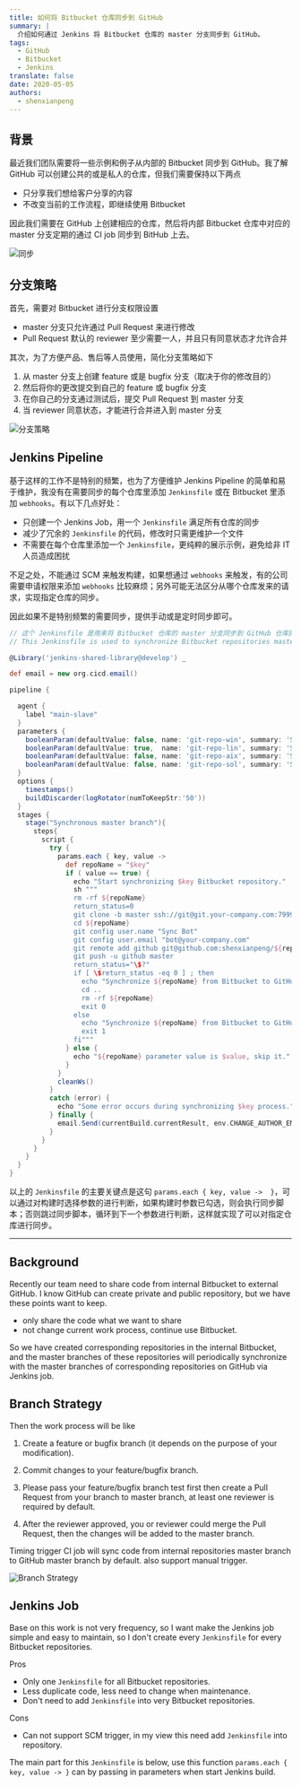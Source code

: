 ```yaml
---
title: 如何将 Bitbucket 仓库同步到 GitHub
summary: |
  介绍如何通过 Jenkins 将 Bitbucket 仓库的 master 分支同步到 GitHub。
tags:
  - GitHub
  - Bitbucket
  - Jenkins
translate: false
date: 2020-05-05
authors:
  - shenxianpeng
---
```


## 背景

最近我们团队需要将一些示例和例子从内部的 Bitbucket 同步到 GitHub。我了解 GitHub 可以创建公共的或是私人的仓库，但我们需要保持以下两点

* 只分享我们想给客户分享的内容
* 不改变当前的工作流程，即继续使用 Bitbucket


因此我们需要在 GitHub 上创建相应的仓库，然后将内部 Bitbucket 仓库中对应的 master 分支定期的通过 CI job 同步到 BitHub 上去。

![同步](sync-diagrom.png)

## 分支策略

首先，需要对 Bitbucket 进行分支权限设置

* master 分支只允许通过 Pull Request 来进行修改
* Pull Request 默认的 reviewer 至少需要一人，并且只有同意状态才允许合并

其次，为了方便产品、售后等人员使用，简化分支策略如下

1. 从 master 分支上创建 feature 或是 bugfix 分支（取决于你的修改目的）
2. 然后将你的更改提交到自己的 feature 或 bugfix 分支
3. 在你自己的分支通过测试后，提交 Pull Request 到 master 分支
4. 当 reviewer 同意状态，才能进行合并进入到 master 分支

![分支策略](branch-strategy.png)

## Jenkins Pipeline

基于这样的工作不是特别的频繁，也为了方便维护 Jenkins Pipeline 的简单和易于维护，我没有在需要同步的每个仓库里添加 `Jenkinsfile` 或在 Bitbucket 里添加 `webhooks`。有以下几点好处：

* 只创建一个 Jenkins Job，用一个 `Jenkinsfile` 满足所有仓库的同步
* 减少了冗余的 `Jenkinsfile` 的代码，修改时只需更维护一个文件
* 不需要在每个仓库里添加一个 `Jenkinsfile`，更纯粹的展示示例，避免给非 IT 人员造成困扰

不足之处，不能通过 SCM 来触发构建，如果想通过 `webhooks` 来触发，有的公司需要申请权限来添加 `webhooks` 比较麻烦；另外可能无法区分从哪个仓库发来的请求，实现指定仓库的同步。

因此如果不是特别频繁的需要同步，提供手动或是定时同步即可。

```groovy
// 这个 Jenkinsfile 是用来将 Bitbucket 仓库的 master 分支同步到 GitHub 仓库的 master 分支
// This Jenkinsfile is used to synchronize Bitbucket repositories master branches to GitHub repositories master branches.

@Library('jenkins-shared-library@develop') _

def email = new org.cicd.email()

pipeline {

  agent {
    label "main-slave"
  }
  parameters {
    booleanParam(defaultValue: false, name: 'git-repo-win', summary: 'Sync internal git-repo-win master branch with external git-repo-win on GitHub')
    booleanParam(defaultValue: true,  name: 'git-repo-lin', summary: 'Sync internal git-repo-lin master branch with external git-repo-lin on GitHub')
    booleanParam(defaultValue: false, name: 'git-repo-aix', summary: 'Sync internal git-repo-aix master branch with external git-repo-aix on GitHub')
    booleanParam(defaultValue: false, name: 'git-repo-sol', summary: 'Sync internal git-repo-sol master branch with external git-repo-sol on GitHub')
  }
  options {
    timestamps()
    buildDiscarder(logRotator(numToKeepStr:'50'))
  }
  stages {
    stage("Synchronous master branch"){
      steps{
        script {
          try {
            params.each { key, value ->
              def repoName = "$key"
              if ( value == true) {
                echo "Start synchronizing $key Bitbucket repository."
                sh """
                rm -rf ${repoName}
                return_status=0
                git clone -b master ssh://git@git.your-company.com:7999/~xshen/${repoName}.git
                cd ${repoName}
                git config user.name "Sync Bot"
                git config user.email "bot@your-company.com"
                git remote add github git@github.com:shenxianpeng/${repoName}.git
                git push -u github master
                return_status="\$?"
                if [ \$return_status -eq 0 ] ; then
                  echo "Synchronize ${repoName} from Bitbucket to GitHub success."
                  cd ..
                  rm -rf ${repoName}
                  exit 0
                else
                  echo "Synchronize ${repoName} from Bitbucket to GitHub failed."
                  exit 1
                fi"""
              } else {
                echo "${repoName} parameter value is $value, skip it."
              }
            }
            cleanWs()
          }
          catch (error) {
            echo "Some error occurs during synchronizing $key process."
          } finally {
            email.Send(currentBuild.currentResult, env.CHANGE_AUTHOR_EMAIL)
          }
        }
      }
    }
  }
}
```

以上的 `Jenkinsfile` 的主要关键点是这句 `params.each { key, value ->  }`，可以通过对构建时选择参数的进行判断，如果构建时参数已勾选，则会执行同步脚本；否则跳过同步脚本，循环到下一个参数进行判断，这样就实现了可以对指定仓库进行同步。

---

## Background

Recently our team need to share code from internal Bitbucket to external GitHub. I know GitHub can create private and public repository, but we have these points want to keep.

* only share the code what we want to share
* not change current work process, continue use Bitbucket.

So we have created corresponding repositories in the internal Bitbucket, and the master branches of these repositories will periodically synchronize with the master branches of corresponding repositories on GitHub via Jenkins job.

## Branch Strategy

Then the work process will be like

1. Create a feature or bugfix branch (it depends on the purpose of your modification).

2. Commit changes to your feature/bugfix branch.

3. Please pass your feature/bugfix branch test first then create a Pull Request from your branch to master branch, at least one reviewer is required by default.

4. After the reviewer approved, you or reviewer could merge the Pull Request, then the changes will be added to the master branch.

Timing trigger CI job will sync code from internal repositories master branch to GitHub master branch by default. also support manual trigger.

![Branch Strategy](branch-strategy.png)

## Jenkins Job

Base on this work is not very frequency, so I want make the Jenkins job simple and easy to maintain, so I don't create every `Jenkinsfile` for every Bitbucket repositories.

Pros

* Only one `Jenkinsfile` for all Bitbucket repositories.
* Less duplicate code, less need to change when maintenance.
* Don't need to add `Jenkinsfile` into very Bitbucket repositories.

Cons

* Can not support SCM trigger, in my view this need add `Jenkinsfile` into repository.

The main part for this `Jenkinsfile` is below, use this function `params.each { key, value -> }` can by passing in parameters when start Jenkins build.
